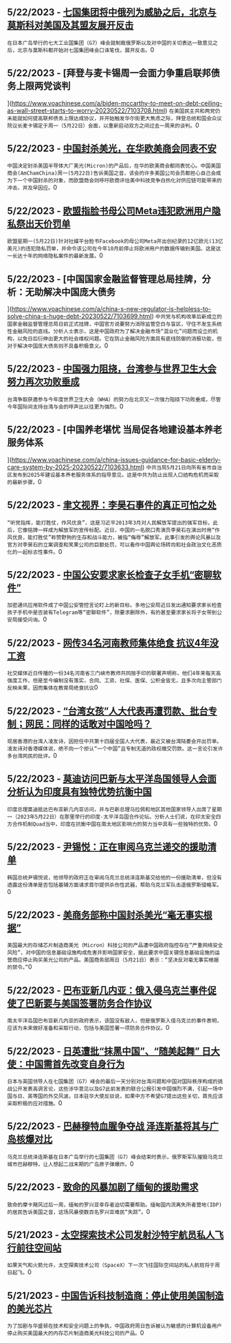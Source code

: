 
  ## 5/22/2023 - [七国集团将中俄列为威胁之后，北京与莫斯科对美国及其盟友展开反击](https://www.voachinese.com/a/russia-and-china-hit-back-at-a-g7-that-saw-them-as-a-threat-20230522/7103704.html)
 ```在日本广岛举行的七大工业国集团（G7）峰会就制裁俄罗斯以及对中国的关切表达一致意见之后，北京与莫斯科都开始对七国集团峰会口诛笔伐，展开反击。```0
  ## 5/22/2023 - [拜登与麦卡锡周一会面力争重启联邦债务上限两党谈判

](https://www.voachinese.com/a/biden-mccarthy-to-meet-on-debt-ceiling-as-wall-street-starts-to-worry-20230522/7103708.html)
 ```在美国民主共和两党仍未能就如何提高联邦债务上限达成协议，并开始触发华尔街更大焦虑之际，拜登总统和国会众议院议长麦卡锡定于周一（5月22日）会面，以重新启动双方之间过去一周来的谈判。```0
  ## 5/22/2023 - [中国封杀美光，在华欧美商会同表不安](https://www.voachinese.com/a/following-china-s-micron-ban-foreign-companies-in-china-express-sense-of-unease-20230522/7103909.html)
 ```中国决定封杀美国半导体大厂美光(Micron)的产品后，在华的欧美商会都同表忧心。中国美国商会(AmChamChina)周一(5月22日)告诉美国之音，该会的许多美国公司会员都担心自己会成为下一个中国封杀的对象，而欧盟商会则呼吁欧商评估美中科技竞争白热化对供应链可能带来的冲击，并及早因应。```0
  ## 5/22/2023 - [欧盟指脸书母公司Meta违犯欧洲用户隐私祭出天价罚单 ](https://www.voachinese.com/a/facebook-parent-meta-hit-with-record-fine-for-transferring-european-user-data-to-us-20230522/7103640.html)
 ```欧盟星期一(5月22日)针对社媒平台脸书Facebook的母公司Meta开出创纪录的12亿欧元(13亿美元)的违犯隐私罚单，并命令该公司在今年10月前停止将欧洲用户的数据传输到美国。这是这一长达十年的网络隐私案件的最新发展。```0
  ## 5/22/2023 - [中国国家金融监督管理总局挂牌，分析：无助解决中国庞大债务



](https://www.voachinese.com/a/china-s-new-regulator-is-helpless-to-solve-china-s-huge-debt-20230522/7103699.html)
 ```中共党与机构改革后新成立的国家金融监督管理总局日前正式挂牌，中国官方说要努力消除监管空白与盲区，守住不发生系统性金融风险的底线。分析人士表示，这是中国政府为了解决金融市场“混业化”问题而设立的机构，以免日后衍伸出更大的社会维权问题。它在防止金融风险方面具有底线防御的消极功能，但对于解决中国庞大债务则不具备积极意义。```0
  ## 5/22/2023 - [中国强力阻挠，台湾参与世界卫生大会努力再次功败垂成](https://www.voachinese.com/a/taiwan-excluded-from-who-annual-assembly-following-chinese-opposition-20230522/7103639.html)
 ```台湾争取获邀参与今年度世界卫生大会（WHA）的努力在北京又一次强力阻挠下功败垂成，尽管今年国际间支持台湾与会的呼声比以往更为强烈。```0
  ## 5/22/2023 - [中国养老堪忧 当局促各地建设基本养老服务体系

](https://www.voachinese.com/a/china-issues-guidance-for-basic-elderly-care-system-by-2025-20230522/7103633.html)
 ```中共当局5月21日向所有省市自治区发布到2025年建设基本养老服务体系的指导意见。这是中共为防止出现人口结构危机而采取的最新步骤。```0
  ## 5/22/2023 - [聿文视界：李昊石事件的真正可怕之处](https://www.voachinese.com/a/deng-yuwen-on-chinese-stand-up-comedian-arrested-after-joke-about-army-20230522/7103586.html)
 ```“听党指挥，能打胜仗，作风优良”，这是习近平2013年3月对人民解放军提出的强军目标，此后，它像铭牌一样成为解放军的宣传标配。近日，中国的一名脱口秀演员李昊石在演出时用“作风优良，能打胜仗”称赞野狗的生存和战斗能力，被指“侮辱”解放军。此事引发的舆论风暴以及官方对李昊石的立案调查和笑果公司的巨额处罚，可以看作中国舆论场转向和社会政治文化恶质化的一起标志性事件。```0
  ## 5/22/2023 - [中国公安要求家长检查子女手机“密聊软件”](https://www.voachinese.com/a/china-encrypted-messaging-apps-crackdown-20230522/7103532.html)
 ```加密通讯应用软件成了中国公安管控言论盯上的新目标。多地公安局近日发出通知要求家长检查孩子手机中是否装有Telegram等“密聊软件”，除要求删除外，有的甚至要求家长将子女带到公安局接受问询。```0
  ## 5/22/2023 - [网传34名河南教师集体绝食 抗议4年没工资](https://www.voachinese.com/a/7103515.html)
 ```社交媒体近日传播的一份34名河南省三门峡市教师共同按手印的联署声明称，他们4年来每天高强度工作，但是至今编制没有落实，合同、工资、社保、医保、公积金皆无，且多次向主管部门反映未果，因而集体在教育局绝食抗议```0
  ## 5/22/2023 - [“台湾女孩”人大代表再遭罚款、批台专制；网民：同样的话敢对中国呛吗？](https://www.voachinese.com/a/taiwan-fines-china-npc-member-again-20230522/7103476.html)
 ```现居香港的台湾人凌友诗，因担任中共第十四届全国人大代表，最近又被台湾陆委会开出罚单。凌友诗对香港媒体说，绝不向一个拒认“一个中国”且专制无道的政权缴交罚款。这一言论引发许多台湾网民的批评。```0
  ## 5/22/2023 - [莫迪访问巴新与太平洋岛国领导人会面 分析认为印度具有独特优势抗衡中国](https://www.voachinese.com/a/india-pm-modi-visits-png-and-china-implication-20230522/7103491.html)
 ```印度总理莫迪抵达巴布亚新几内亚访问，并与巴新总理马拉佩和地区其他国家领导人出席了星期一（2023年5月22日）在那里举行的印度-太平洋岛国合作论坛。分析人士们说，在印太安全四方合作机制Quad当中，印度在抗衡中国在南太地区影响力的努力当中具有一些独特的优势。```0
  ## 5/22/2023 - [尹锡悦：正在审阅乌克兰递交的援助清单](https://www.voachinese.com/a/south-korea-ukraine-military-aid-20230522/7103462.html)
 ```韩国总统尹锡悦说，他领导的政府正在审阅乌克兰总统泽连斯基交给他的一份援助清单，但没有透露这份清单是否包括基辅方面请求首尔提供杀伤性武器，帮助乌克兰军队击退俄罗斯侵略军。```0
  ## 5/22/2023 - [美商务部称中国封杀美光“毫无事实根据”](https://www.voachinese.com/a/us-commerce-department-responds-to-china-ban-on-micro-20230522/7103445.html)
 ```美国最大的存储芯片制造商美光（Micron）科技公司的产品遭中国政府指控存在“严重网络安全风险”，对中国的信息基础设施构成危害并影响国家安全，据此要求中国关键信息基础设施的运营商应停止购买美光公司的产品。美国商务部周日（5月21日）表示：“坚决反对毫无事实根据的禁令。”```0
  ## 5/22/2023 - [巴布亚新几内亚：俄入侵乌克兰事件促使了巴新要与美国签署防务合作协议](https://www.voachinese.com/a/papua-new-guinea-cites-ukraine-conflict-as-needing-defence-pact-with-us-20230522/7103443.html)
 ```南太平洋岛国巴布亚新几内亚的政府表示，该国没有敌人，但是俄罗斯入侵乌克兰的事件表明，应该为未来做好准备和采取行动，包括与美国签署一项防务合作协议。```0
  ## 5/22/2023 - [日英遭批“抹黑中国”、“随美起舞” 日大使：中国需首先改变自身行为 ](https://www.voachinese.com/a/china-japan-uk-g7-20230522/7103412.html)
 ```日本与英国领导人在七国集团（G7）峰会的最后一天分别对台湾问题和中国对国际秩序构成的挑战公开发表高调言论，这些涉华意见以及G7此前发表的联合公报引发中国强烈不满，引起一场中国与日、英等国的外交风波。日本驻华大使反驳说，如果中方不希望G7提出这些关切，首先应该采取积极的应对措施。```0
  ## 5/22/2023 - [巴赫穆特血腥争夺战 泽连斯基将其与广岛核爆对比](https://www.voachinese.com/a/us-russia-ukraine-2nd-upd-20230521/7103400.html)
 ```乌克兰总统泽连斯基在日本广岛举行的七国集团（G7）峰会结束时表示，俄罗斯军队摧毁乌克兰城市巴赫穆特，让人想起二战末期的广岛原子弹爆炸。```0
  ## 5/22/2023 - [致命的风暴加剧了缅甸的援助需求](https://www.voachinese.com/a/deadly-storm-compounds-need-for-aid-in-myanmar-/7103352.html)
 ```致命的摩卡飓风过后一周，缅甸的罗兴亚幸存者迫切需要帮助。缅甸国内流离失所者营地(IDP)的居民告诉美国之音，这场风暴使数百名罗兴亚难民“失踪”。```0
  ## 5/21/2023 - [太空探索技术公司发射沙特宇航员私人飞行前往空间站 ](https://www.voachinese.com/a/spacex-launching-saudi-astronauts-on-private-flight-to-space-station/7102966.html)
 ```如果天气和火箭允许，太空探索技术公司（SpaceX）下一次飞往国际空间站的私人航班将于周日起飞。```0
  ## 5/21/2023 - [中国告诉科技制造商：停止使用美国制造的美光芯片](https://www.voachinese.com/a/china-tells-tech-manufacturers-stop-using-us-made-micron-chips/7102909.html)
 ```为了加剧与华盛顿在技术和安全问题上的争执，中国政府周日告诉被认为敏感的计算机设备用户停止购买美国最大的内存芯片制造商美光科技公司的产品。```0